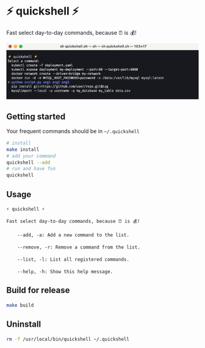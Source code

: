 # ⚡️ quickshell ⚡️

Fast select day-to-day commands, because ⏰ is 💰!

<p align="center">
  <img src="./docs/quickshell.png">
</p>

## Getting started

Your frequent commands should be in `~/.quickshell`

```sh
# install
make install
# add your command
quickshell --add 
# run and have fun
quickshell
```

## Usage
```
⚡️ quickshell ⚡️

Fast select day-to-day commands, because ⏰ is 💰!

    --add, -a: Add a new command to the list.

    --remove, -r: Remove a command from the list.

    --list, -l: List all registered commands.

    --help, -h: Show this help message.
```

## Build for release

```sh
make build
```

## Uninstall

```sh
rm -f /usr/local/bin/quickshell ~/.quickshell
```

